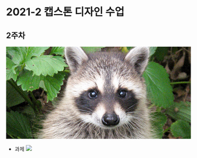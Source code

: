 # 2021-2 캡스톤 디자인 수업

## 2주차
<img width="" height="" src="./png/raccoon.jpeg"></img>
  - 과제
  <img width="" height="" src="./png/2주차_과제.PNG"></img>
